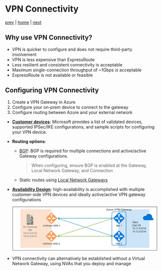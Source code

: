 # VPN Connectivity

[prev](./hybrid-connectivity-overview.md) | [home](./readme.md)  | [next](./er-connectivity.md)

## Why use VPN Connectivity?

- VPN is quicker to configure and does not require third-party involvement
- VPN is less expensive than ExpressRoute
- Less resilient and consistent connectivity is acceptable
- Maximum single-connection throughput of ~1Gbps is acceptable
- ExpressRoute is not available or feasible

## Configuring VPN Connectivity

1. Create a VPN Gateway in Azure
1. Configure your on-prem device to connect to the gateway
1. Configure routing between Azure and your external network

- [**Customer devices**](https://docs.microsoft.com/azure/vpn-gateway/vpn-gateway-about-vpn-devices): Microsoft provides a list of validated devices, supported IPSec/IKE configurations, and sample scripts for configuring your VPN device.
- **Routing options**:
  - [BGP](https://docs.microsoft.com/azure/vpn-gateway/vpn-gateway-bgp-overview): BGP is required for multiple connections and active/active Gateway configurations.
    > When configuring, ensure BGP is enabled at the Gateway, Local Network Gateway, and Connection
  - Static routes using [Local Network Gateways](https://docs.microsoft.com/azure/vpn-gateway/vpn-gateway-about-vpn-gateway-settings#lng)
- [**Availability Design**](https://docs.microsoft.com/azure/vpn-gateway/vpn-gateway-highlyavailable): high-availability is accomplished with multiple customer-side VPN devices and ideally active/active VPN gateway configurations

  ![VPN dual-redundancy diagram](./png/vpn-dual-redundancy.png)

- VPN connectivity can alternatively be established without a Virtual Network Gateway, using NVAs that you deploy and manage
